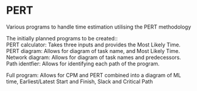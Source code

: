 # PERT
Various programs to handle time estimation utilising the PERT methodology

The initially planned programs to be created::    
PERT calculator: Takes three inputs and provides the Most Likely Time.   
PERT diagram: Allows for diagram of task name, and Most Likely Time.  
Network diagram: Allows for diagram of task names and predecessors.   
Path identfier: Allows for identifying each path of the program.   

Full program: Allows for CPM and PERT combined into a diagram of ML time, Earliest/Latest Start and Finish, Slack and Critical Path
